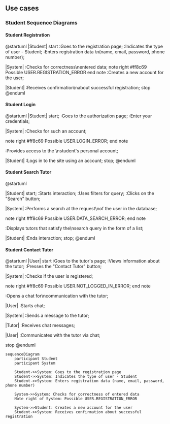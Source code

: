 ## Use cases

### Student Sequence Diagrams

#### Student Registration
@startuml
|Student|
start
:Goes to the registration page;
:Indicates the type of user - Student;
:Enters registration data \n(name, email, password, phone number);

|System|
:Checks for correctness\nentered data;
note right #ff8c69
Possible USER.REGISTRATION_ERROR
end note
:Creates a new account for the user;

|Student|
:Receives confirmation\nabout successful registration;
stop
@enduml


#### Student Login 
@startuml
|Student|
start;
:Goes to the authorization page;
:Enter your credentials;

|System|
:Checks for such an account;

note right #ff8c69
Possible USER.LOGIN_ERROR;
end note

:Provides access to the \nstudent's personal account;

|Student|
:Logs in to the site using an account;
 stop;
@enduml


#### Student Search Tutor 
@startuml

|Student|
start;
:Starts interaction;
:Uses filters for query;
:Clicks on the "Search" button;

|System|
:Performs a search at the request\nof the user in the database;

note right #ff8c69
Possible USER.DATA_SEARCH_ERROR;
end note

:Displays tutors that satisfy the\nsearch query in the form of a list;

|Student|
:Ends interaction;
stop;
@enduml


#### Student Contact Tutor
@startuml
|User|
start
:Goes to the tutor's page;
:Views information about the tutor;
:Presses the "Contact Tutor" button;

|System|
:Checks if the user is registered;

note right #ff8c69
Possible USER.NOT_LOGGED_IN_ERROR;
end note

:Opens a chat for\ncommunication with the tutor;

|User|
:Starts chat;

|System|
:Sends a message to the tutor;

|Tutor|
:Receives chat messages;

|User|
:Communicates with the tutor via chat;

stop
@enduml

```mermaid
sequenceDiagram
    participant Student
    participant System

    Student->>System: Goes to the registration page
    Student->>System: Indicates the type of user - Student
    Student->>System: Enters registration data (name, email, password, phone number)
    
    System->>System: Checks for correctness of entered data
    Note right of System: Possible USER.REGISTRATION_ERROR
    
    System->>Student: Creates a new account for the user
    Student->>System: Receives confirmation about successful registration
```
